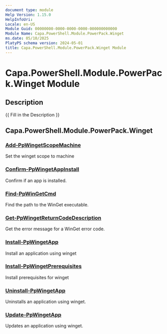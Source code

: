 ```yaml
---
document type: module
Help Version: 1.15.0
HelpInfoUri: 
Locale: en-US
Module Guid: 00000000-0000-0000-0000-000000000000
Module Name: Capa.PowerShell.Module.PowerPack.Winget
ms.date: 05/10/2025
PlatyPS schema version: 2024-05-01
title: Capa.PowerShell.Module.PowerPack.Winget Module
---
```


# Capa.PowerShell.Module.PowerPack.Winget Module

## Description

{{ Fill in the Description }}

## Capa.PowerShell.Module.PowerPack.Winget

### [Add-PpWingetScopeMachine](Add-PpWingetScopeMachine.md)

Set the winget scope to machine

### [Confirm-PpWingetAppInstall](Confirm-PpWingetAppInstall.md)

Confirm if an app is installed.

### [Find-PpWinGetCmd](Find-PpWinGetCmd.md)

Find the path to the WinGet executable.

### [Get-PpWingetReturnCodeDescription](Get-PpWingetReturnCodeDescription.md)

Get the error message for a WinGet error code.

### [Install-PpWingetApp](Install-PpWingetApp.md)

Install an application using winget

### [Install-PpWingetPrerequisites](Install-PpWingetPrerequisites.md)

Install prerequisites for winget

### [Uninstall-PpWingetApp](Uninstall-PpWingetApp.md)

Uninstalls an application using winget.

### [Update-PpWingetApp](Update-PpWingetApp.md)

Updates an application using winget.

